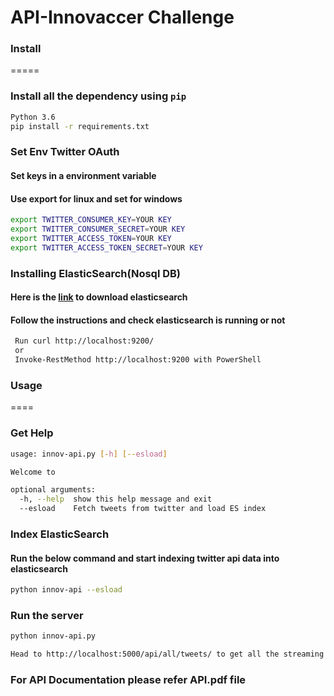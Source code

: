 # API-Innovaccer Challenge

### Install
=====
### Install all the dependency using `pip`
```bash
Python 3.6
pip install -r requirements.txt
```
### Set Env Twitter OAuth
#### Set keys in a environment variable
#### Use export for linux and set for windows 

```bash
export TWITTER_CONSUMER_KEY=YOUR KEY
export TWITTER_CONSUMER_SECRET=YOUR KEY
export TWITTER_ACCESS_TOKEN=YOUR KEY
export TWITTER_ACCESS_TOKEN_SECRET=YOUR KEY
```
### Installing ElasticSearch(Nosql DB)

#### Here is the [link](https://www.elastic.co/downloads/elasticsearch) to download elasticsearch
#### Follow the instructions and check elasticsearch is running or not

```bash
 Run curl http://localhost:9200/ 
 or 
 Invoke-RestMethod http://localhost:9200 with PowerShell
```
### Usage
====
### Get Help
```bash
usage: innov-api.py [-h] [--esload]

Welcome to

optional arguments:
  -h, --help  show this help message and exit
  --esload    Fetch tweets from twitter and load ES index

```
### Index ElasticSearch
#### Run the below command and start indexing twitter api data into elasticsearch
```bash
python innov-api --esload
```
### Run the server
```bash
python innov-api.py
```
```bash
Head to http://localhost:5000/api/all/tweets/ to get all the streaming tweets and its metadata
```
### For API Documentation please refer API.pdf file
